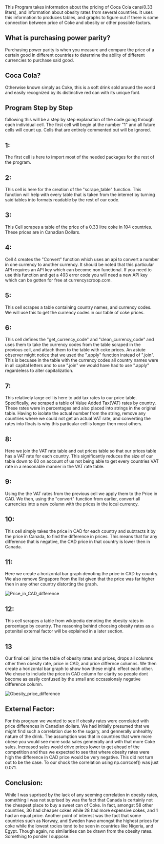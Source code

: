 This Program takes information about the pricing of Coca Cola cans(0.33 liters), and information about obesity rates from several countries. It uses this information to produces tables, and graphs to figure out if there is some connection between price of Coke and obesity or other possible factors.

## What is purchasing power parity?
Purchasing power parity is when you measure and compare the price of a certain good in different countries to determine the ability of different currencies to purchase said good.

## Coca Cola?
Otherwise known simply as Coke, this is a soft drink sold around the world and easily recognized by its distinctive red can with its unique font.

## Program Step by Step
following this will be a step by step explanation of the code going through each individual cell. The first cell will begin at the number "1" and all future cells will count up. Cells that are entirely commented out will be ignored.

## 1:
The first cell is here to import most of the needed packages for the rest of the program.

## 2:
This cell is here for the creation of the "scrape_table" function. This function will help with every table that is taken from the internet by turning said tables into formats readable by the rest of our code.

## 3:
This Cell scrapes a table of the price of a 0.33 litre coke in 104 countries. These prices are in Canadian Dollars.

## 4:
Cell 4 creates the "Convert" function which uses an api to convert a number in one currency to another currency. It should be noted that this particular API requires an API key which can become non functional. If you need to use this function and get a 403 error code you will need a new API key which can be gotten for free at currencyscroop.com.

## 5:
This cell scrapes a table containing country names, and currency codes. We will use this to get the currency codes in our table of coke prices.

## 6:
This cell defines the "get_currency_code" and "clean_currency_code" and uses them to take the currency codes from the table scraped in the previous cell, and attach them to the table with coke prices. An astute observer might notice that we used the ".apply" function instead of ".join". This is becuase in the table with the currency codes all country names were in all capital letters and to use ".join" we would have had to use ".apply" regardeless to alter capitalization. 

## 7:
This relatively large cell is here to add tax rates to our price table. Specifically, we scraped a table of Value Added Tax(VAT) rates by country. These rates were in percentages and also placed into strings in the original table. Having to isolate the actual number from the string, remove any countries where we could not get an actual VAT rate, and converting the rates into floats is why this particular cell is longer then most others.

## 8:
Here we join the VAT rate table and out prices table so that our prices table has a VAT rate for each country. This significantly reduces the size of our table down to 60 on account of us not being able to get every countries VAT rate in a reasonable manner in the VAT rate table.

## 9:
Using the the VAT rates from the previous cell we apply them to the Price in CAD. We then, using the "convert" function from earlier, convert all currencies into a new column with the prices in the local currency.

## 10:
This cell simply takes the price in CAD for each country and subtracts it by the price in Canada, to find the difference in prices. This means that for any difference that is negative, the CAD price in that country is lower then in Canada.

## 11:
Here we create a horizontal bar graph denoting the price in CAD by country. We also remove Singapore from the list given that the price was far higher then in any other country distorting the graph.

![Price_in_CAD_difference](difference_by_country_barh.png "Difference in CAD")

## 12:
This cell scrapes a table from wikipedia denoting the obesity rates in percentage by country. The reasoning behind choosing obesity rates as a potenital external factor will be explained in a later section.

## 13
Our final cell joins the table of obesity rates and prices, drops all columns other then obesity rate, price in CAD, and price differnce columns.
We then create a horizontal bar graph to show how these might. effect each other. We chose to include the price in CAD column for clarity so people dont become as easily confused by the small and occassionaly negative difference column.

![Obesity_price_difference](Obesity_price_difference_barh.png "Difference in CAD and Obesity Rates")

## External Factor:
For this program we wanted to see if obesity rates were correlated with price differences in Canadian dollars. We had initially presumed that we might find such a correlation due to the sugary, and gennerally unhealthy nature of the drink. The assumption was that in countries that were more obese you would see more soda sales gennerally and with that more Coke sales. Increased sales would drive prices lower to get ahead of the competition and thus we expected to see that where obesity rates were high the difference in CAD price would be very negative. This did not turn out to be the case. To our shock the correlation using np.corrcoef() was just 0.071. 

## Conclusion:
While I was suprised by the lack of any seeming correlation in obesity rates, something I was not suprised by was the fact that Canada is certainly not the cheapest place to buy a sweet can of Coke. In fact, amongst 58 other countries, 36 had cheaper cokes while 28 had more expensive cokes, and 1 had an equal price. Another point of interest was the fact that some countries such as Norway, and Sweden have amongst the highest prices for coke while the lowest rpcies tend to be seen in countries like Nigeria, and Egypt. Though again, no similarities can be drawn from the obesity rates. Something to ponder I suppose.
